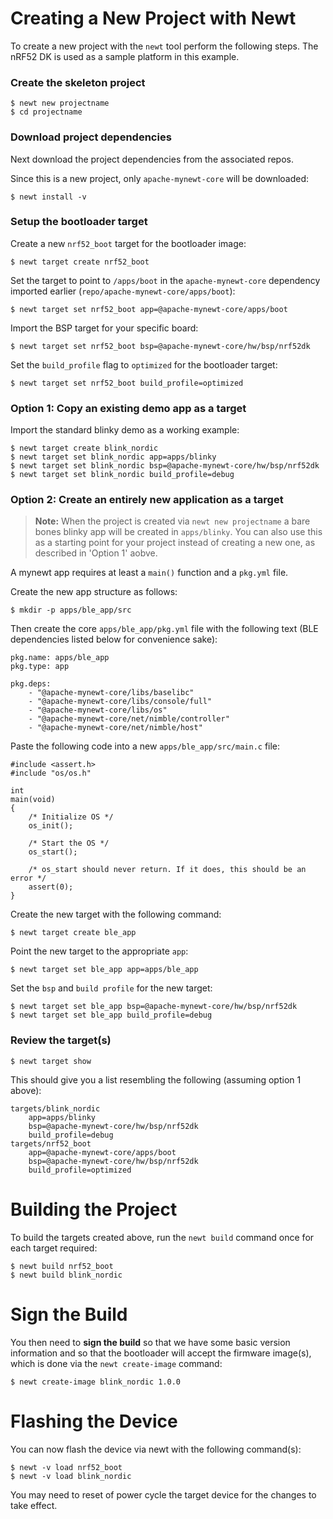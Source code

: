 # Creating a New Project with Newt

To create a new project with the `newt` tool perform the following steps. The
nRF52 DK is used as a sample platform in this example.

### Create the skeleton project

```
$ newt new projectname
$ cd projectname
```

### Download project dependencies

Next download the project dependencies from the associated repos.

Since this is a new project, only `apache-mynewt-core` will be downloaded:

```
$ newt install -v
```

### Setup the bootloader target

Create a new `nrf52_boot` target for the bootloader image:

```
$ newt target create nrf52_boot
```

Set the target to point to `/apps/boot` in the `apache-mynewt-core`
dependency imported earlier (`repo/apache-mynewt-core/apps/boot`):

```
$ newt target set nrf52_boot app=@apache-mynewt-core/apps/boot
```

Import the BSP target for your specific board:

```
$ newt target set nrf52_boot bsp=@apache-mynewt-core/hw/bsp/nrf52dk
```

Set the `build_profile` flag to `optimized` for the bootloader target:

```
$ newt target set nrf52_boot build_profile=optimized
```

### Option 1: Copy an existing demo app as a target

Import the standard blinky demo as a working example:

```
$ newt target create blink_nordic
$ newt target set blink_nordic app=apps/blinky
$ newt target set blink_nordic bsp=@apache-mynewt-core/hw/bsp/nrf52dk
$ newt target set blink_nordic build_profile=debug
```

### Option 2: Create an entirely new application as a target

> **Note:** When the project is created via `newt new projectname` a bare bones
> blinky app will be created in `apps/blinky`. You can also use this as a
> starting point for your project instead of creating a new one, as described
> in 'Option 1' aobve.

A mynewt app requires at least a `main()` function and a `pkg.yml` file.

Create the new app structure as follows:

```
$ mkdir -p apps/ble_app/src
```

Then create the core `apps/ble_app/pkg.yml` file with the following text (BLE
dependencies listed below for convenience sake):

```
pkg.name: apps/ble_app
pkg.type: app

pkg.deps:
    - "@apache-mynewt-core/libs/baselibc"
    - "@apache-mynewt-core/libs/console/full"
    - "@apache-mynewt-core/libs/os"
    - "@apache-mynewt-core/net/nimble/controller"
    - "@apache-mynewt-core/net/nimble/host"
```

Paste the following code into a new `apps/ble_app/src/main.c` file:

```
#include <assert.h>
#include "os/os.h"

int
main(void)
{
    /* Initialize OS */
    os_init();

    /* Start the OS */
    os_start();

    /* os_start should never return. If it does, this should be an error */
    assert(0);
}
```

Create the new target with the following command:

```
$ newt target create ble_app
```

Point the new target to the appropriate `app`:

```
$ newt target set ble_app app=apps/ble_app
```

Set the `bsp` and `build profile` for the new target:

```
$ newt target set ble_app bsp=@apache-mynewt-core/hw/bsp/nrf52dk
$ newt target set ble_app build_profile=debug
```

### Review the target(s)

```
$ newt target show
```

This should give you a list resembling the following (assuming option 1 above):

```
targets/blink_nordic
    app=apps/blinky
    bsp=@apache-mynewt-core/hw/bsp/nrf52dk
    build_profile=debug
targets/nrf52_boot
    app=@apache-mynewt-core/apps/boot
    bsp=@apache-mynewt-core/hw/bsp/nrf52dk
    build_profile=optimized
```

# Building the Project

To build the targets created above, run the `newt build` command once for
each target required:

```
$ newt build nrf52_boot
$ newt build blink_nordic
```

# Sign the Build

You then need to **sign the build** so that we have some basic version
information and so that the bootloader will accept the firmware image(s), which
is done via the `newt create-image` command:

```
$ newt create-image blink_nordic 1.0.0
```

# Flashing the Device

You can now flash the device via newt with the following command(s):

```
$ newt -v load nrf52_boot
$ newt -v load blink_nordic
```
You may need to reset of power cycle the target device for the changes to take
effect.
